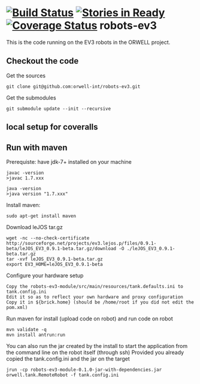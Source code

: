 [![Build Status](https://travis-ci.org/orwell-int/robots-ev3.svg?branch=master)](https://travis-ci.org/orwell-int/robots-ev3) [![Stories in Ready](https://badge.waffle.io/orwell-int/robots-ev3.png?label=ready&title=Ready)](https://waffle.io/orwell-int/robots-ev3) [![Coverage Status](https://coveralls.io/repos/orwell-int/robots-ev3/badge.svg?branch=master)](https://coveralls.io/r/orwell-int/robots-ev3?branch=master)
robots-ev3
============

This is the code running on the EV3 robots in the ORWELL project.

Checkout the code
-----------------
Get the sources
```
git clone git@github.com:orwell-int/robots-ev3.git
```

Get the submodules
```
git submodule update --init --recursive
```

local setup for coveralls
-------------------------
Run with maven
--------------
Prerequiste: have jdk-7+ installed on your machine
```
javac -version
>javac 1.7.xxx

java -version                                                         
>java version "1.7.xxx"
```

Install maven:
```
sudo apt-get install maven
```

Download leJOS tar.gz
```
wget -nc --no-check-certificate http://sourceforge.net/projects/ev3.lejos.p/files/0.9.1-beta/leJOS_EV3_0.9.1-beta.tar.gz/download -O ./leJOS_EV3_0.9.1-beta.tar.gz
tar -xvf leJOS_EV3_0.9.1-beta.tar.gz
export EV3_HOME=leJOS_EV3_0.9.1-beta
```

Configure your hardware setup
```
Copy the robots-ev3-module/src/main/resources/tank.defaults.ini to tank.config.ini
Edit it so as to reflect your own hardware and proxy configuration
Copy it in ${brick.home} (should be /home/root if you did not edit the pom.xml)
```

Run maven for install (upload code on robot) and run code on robot
```
mvn validate -q
mvn install antrun:run
```

You can also run the jar created by the install to start the application from the command line on the robot itself (through ssh)
Provided you already copied the tank.config.ini and the jar on the target
```
jrun -cp robots-ev3-module-0.1.0-jar-with-dependencies.jar orwell.tank.RemoteRobot -f tank.config.ini
```